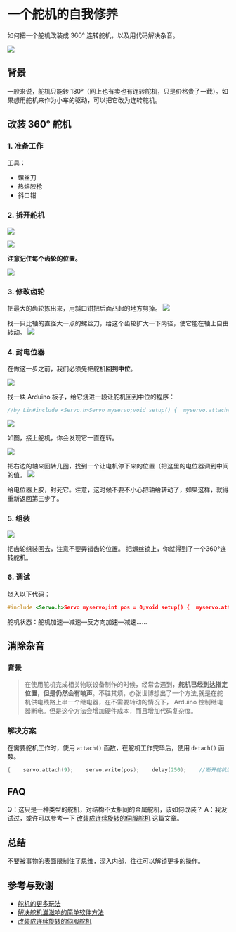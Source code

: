 # 一个舵机的自我修养

如何把一个舵机改装成 360° 连转舵机，以及用代码解决杂音。

![](https://image-backup-1253965369.cos.ap-guangzhou.myqcloud.com/一个舵机的自我修养/2218072-04cbc8eb7ac10ddc.jpg)

## 背景

一般来说，舵机只能转 180°（网上也有卖也有连转舵机，只是价格贵了一截）。如果想用舵机来作为小车的驱动，可以把它改为连转舵机。

## 改装 360° 舵机

### 1. 准备工作

工具：

* 螺丝刀
* 热熔胶枪
* 斜口钳

### 2. 拆开舵机

![](https://image-backup-1253965369.cos.ap-guangzhou.myqcloud.com/一个舵机的自我修养/2218072-7bc137198ac65914.jpg)

 ![](https://image-backup-1253965369.cos.ap-guangzhou.myqcloud.com/一个舵机的自我修养/2218072-ce45e1ce8a869ed2.jpg) 

**注意记住每个齿轮的位置。**

 ![](https://image-backup-1253965369.cos.ap-guangzhou.myqcloud.com/一个舵机的自我修养/2218072-f81faeac715a89f7.jpg)

### 3. 修改齿轮

把最大的齿轮拣出来，用斜口钳把后面凸起的地方剪掉。 ![](https://image-backup-1253965369.cos.ap-guangzhou.myqcloud.com/一个舵机的自我修养/2218072-2fab2f9620b5efb2.jpg) 

找一只比轴的直径大一点的螺丝刀，给这个齿轮扩大一下内径，使它能在轴上自由转动。 ![](https://image-backup-1253965369.cos.ap-guangzhou.myqcloud.com/一个舵机的自我修养/2218072-b5de55e257df450e.jpg)

### 4. 封电位器

在做这一步之前，我们必须先把舵机**回到中位**。

 ![](https://image-backup-1253965369.cos.ap-guangzhou.myqcloud.com/一个舵机的自我修养/2218072-3f7127da4c2c8d88.jpg) 

找一块 Arduino 板子，给它烧进一段让舵机回到中位的程序：

```cpp
//by Lin#include <Servo.h>Servo myservo;void setup() {  myservo.attach(9);//舵机连接Arduino的D9}void loop() {  myservo.write(90); //让舵机回到中位}
```

![](https://image-backup-1253965369.cos.ap-guangzhou.myqcloud.com/一个舵机的自我修养/2218072-41374b07e5f87b06.png) 

如图，接上舵机，你会发现它一直在转。

![](https://image-backup-1253965369.cos.ap-guangzhou.myqcloud.com/一个舵机的自我修养/2218072-04e91993e3d57d4d.jpg) 

把右边的轴来回转几圈，找到一个让电机停下来的位置（把这里的电位器调到中间的值。 ![](https://image-backup-1253965369.cos.ap-guangzhou.myqcloud.com/一个舵机的自我修养/2218072-964d07b3c4c304d4.jpg) 

给电位器上胶，封死它。注意，这时候不要不小心把轴给转动了，如果这样，就得重新返回第三步了。

### 5. 组装

![](https://image-backup-1253965369.cos.ap-guangzhou.myqcloud.com/一个舵机的自我修养/2218072-d0aec7a2cb430e4c.jpg) 

把齿轮组装回去，注意不要弄错齿轮位置。 把螺丝锁上，你就得到了一个360°连转舵机。

### 6. 调试

烧入以下代码：

```cpp
#include <Servo.h>Servo myservo;int pos = 0;void setup() {  myservo.attach(9);  }void loop() {  for (pos = 0; pos <= 180; pos += 1) {    // in steps of 1 degree    myservo.write(pos);    delay(15);  }  for (pos = 180; pos >= 0; pos -= 1) {    myservo.write(pos);    delay(15);  }}
```

舵机状态：舵机加速—减速—反方向加速—减速......

## 消除杂音

### 背景

> 在使用舵机完成相关物联设备制作的时候，经常会遇到，**舵机已经到达指定位置，但是仍然会有响声**。不胜其烦，@张世博想出了一个方法,就是在舵机供电线路上串一个继电器，在不需要转动的情况下， Arduino 控制继电器断电。但是这个方法会增加硬件成本，而且增加代码复杂度。

### 解决方案

在需要舵机工作时，使用 `attach()` 函数，在舵机工作完毕后，使用 `detach()` 函数。

```cpp
{    servo.attach(9);    servo.write(pos);    delay(250);    //断开舵机连接，防止发出声音    servo.detach();}
```

## FAQ

Q：这只是一种类型的舵机，对结构不太相同的金属舵机，该如何改装？ A：我没试过，或许可以参考一下 [改装成连续旋转的伺服舵机](https://www.geek-workshop.com/thread-14885-1-1.html) 这篇文章。

## 总结

不要被事物的表面限制住了思维，深入内部，往往可以解锁更多的操作。

## 参考与致谢

* [舵机的更多玩法](https://mp.weixin.qq.com/s?__biz=MjM5MzUzODg2NA==&mid=2652149326&idx=1&sn=1760691e14cd110345f1847658acefd3&mpshare=1&scene=1&srcid=1003cUr6AYjfze46sYqMbGmP#rd)
* [解决舵机滋滋响的简单软件方法](https://blog.vvzero.com/2018/04/13/servo-without-ringing-by-software/)
* [改装成连续旋转的伺服舵机](https://www.geek-workshop.com/thread-14885-1-1.html)

